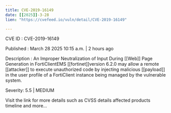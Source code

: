 ```yaml
---
title: CVE-2019-16149
date: [[2025]]-3-28
lien: "https://cvefeed.io/vuln/detail/CVE-2019-16149"

---
```


CVE ID : CVE-2019-16149

Published :  March 28
2025
10:15 a.m. | 2 hours ago

Description : An Improper Neutralization of Input During [[Web]] Page Generation in FortiClientEMS  [[fortinet]]version 6.2.0 may allow a remote [[attacker]] to execute unauthorized code by injecting malicious [[payload]] in the user profile of a FortiClient instance being managed by the vulnerable system.

Severity: 5.5 | MEDIUM

Visit the link for more details
such as CVSS details
affected products
timeline
and more...
